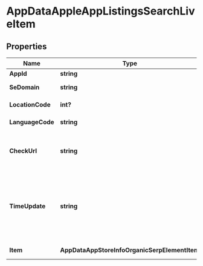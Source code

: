 # AppDataAppleAppListingsSearchLiveItem


## Properties

| Name | Type | Description | Notes |
|------------ | ------------- | ------------- | -------------|
**AppId** | **string** | ID of the returned app |[optional]|
**SeDomain** | **string** | search engine domain in a POST array |[optional]|
**LocationCode** | **int?** | location code in a POST array |[optional]|
**LanguageCode** | **string** | language code in a POST array |[optional]|
**CheckUrl** | **string** | direct URL to search engine results<br>you can use it to make sure that we provided accurate results |[optional]|
**TimeUpdate** | **string** | date and time when SERP data was last updated<br>in the ISO 8601 format: “YYYY-MM-DDThh:mm:ss.sssssssZ”<br>example:<br>2023-05-23 10:16:19 +00:00 |[optional]|
**Item** | **AppDataAppStoreInfoOrganicSerpElementItem** | detailed information about the app |[optional]|